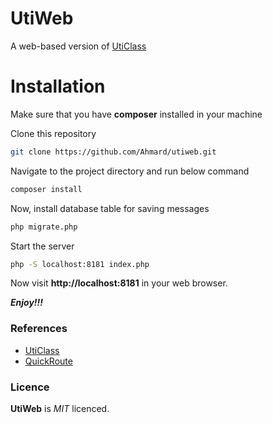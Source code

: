 # UtiWeb
A web-based version of [UtiClass](http://github.com/Ahmard/uticlass)

# Installation
Make sure that you have **composer** installed in your machine

Clone this repository
```bash
git clone https://github.com/Ahmard/utiweb.git
```
Navigate to the project directory and run below command
```bash
composer install
```
Now, install database table for saving messages
```bash
php migrate.php
```

Start the server
```bash
php -S localhost:8181 index.php
```

Now visit **http://localhost:8181** in your web browser.

**_Enjoy!!!_**

### References
- [UtiClass](http://github.com/Ahmard/uticlass)
- [QuickRoute](https://github.com/Ahmard/quick-route)

### Licence
**UtiWeb** is _MIT_ licenced.